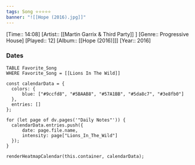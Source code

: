 ```yaml
---
tags: Song ⭐⭐⭐⭐⭐ 
banner: "![[Hope (2016).jpg]]"
---
```

[Time:: 14:08]
[Artist:: [[Martin Garrix & Third Party]] ]
[Genre:: Progressive House]
[Played:: 12]
[Album:: [[Hope (2016)]]]
[Year:: 2016]
### Dates
````dataview
TABLE Favorite_Song
WHERE Favorite_Song = [[Lions In The Wild]]
````

  ```dataviewjs
const calendarData = { 
	colors: { 
		blue: ["#9ccfd8", "#5BAAB8", "#57A1BB", "#5da8c7", "#3e8fb0"] 
	}, 
	entries: [] 
}; 

for (let page of dv.pages('"Daily Notes"')) { 
	calendarData.entries.push({ 
		date: page.file.name, 
		intensity: page["Lions_In_The_Wild"]
	}); 
} 

renderHeatmapCalendar(this.container, calendarData);
```

